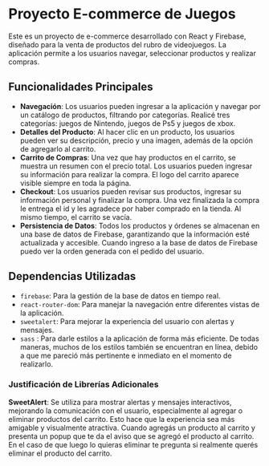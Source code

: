 # Proyecto E-commerce de Juegos

Este es un proyecto de e-commerce desarrollado con React y Firebase, diseñado para la venta de productos del rubro de videojuegos. La aplicación permite a los usuarios navegar, seleccionar productos y realizar compras.

## Funcionalidades Principales

- **Navegación**: Los usuarios pueden ingresar a la aplicación y navegar por un catálogo de productos, filtrando por categorías. Realicé tres categorías: juegos de Nintendo, juegos de Ps5 y juegos de xbox.
- **Detalles del Producto**: Al hacer clic en un producto, los usuarios pueden ver su descripción, precio y una imagen, además de la opción de agregarlo al carrito.
- **Carrito de Compras**: Una vez que hay productos en el carrito, se muestra un resumen con el precio total. Los usuarios pueden ingresar su información para realizar la compra. El logo del carrito aparece visible siempre en toda la página.
- **Checkout**: Los usuarios pueden revisar sus productos, ingresar su información personal y finalizar la compra. Una vez finalizada la compra le entrega el id y les agradece por haber comprado en la tienda. Al mismo tiempo, el carrito se vacía.
- **Persistencia de Datos**: Todos los productos y órdenes se almacenan en una base de datos de Firebase, garantizando que la información esté actualizada y accesible. Cuando ingreso a la base de datos de Firebase puedo ver la orden generada con el pedido del usuario.

## Dependencias Utilizadas

- `firebase`: Para la gestión de la base de datos en tiempo real.
- `react-router-dom`: Para manejar la navegación entre diferentes vistas de la aplicación.
- `sweetalert`: Para mejorar la experiencia del usuario con alertas y mensajes.
- `sass` : Para darle estilos a la aplicación de forma más eficiente. De todas maneras, muchos de los estilos también se encuentran en línea, debido a que me pareció más pertinente e inmediato en el momento de realizarlo.

### Justificación de Librerías Adicionales

**SweetAlert**: Se utiliza para mostrar alertas y mensajes interactivos, mejorando la comunicación con el usuario, especialmente al agregar o eliminar productos del carrito. Esto hace que la experiencia sea más amigable y visualmente atractiva. Cuando agregás un producto al carrito y presenta un popup que te da el aviso que se agregó el producto al carrito. En el caso de que luego lo quieras eliminar te pregunta si realmente querés eliminar el producto del carrito.
